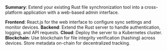 **Summary**: Extend your existing Rust file synchronization tool into a cross-platform application with a web-based admin interface.

**Frontend**: React.js for the web interface to configure sync settings and monitor devices.
**Backend**: Extend the Rust server to handle authentication, logging, and API requests.
**Cloud**: Deploy the server to a Kubernetes cluster.
**Blockchain**:
	Use blockchain for file integrity verification (hashing) across devices.
	Store metadata on-chain for decentralized tracking.